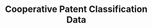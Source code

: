 ---
bigquery: https://console.cloud.google.com/bigquery?p=patents-public-data&d=cpc&page=dataset
citation: '“Cooperative Patent Classification” by the EPO and USPTO, for public use. '
contributors: EPO, USPTO
cost: None
description: Cooperative Patent Classification Data contains the scheme and definitions
  of the Cooperative Patent Classification system for classifying patent documents.
  The CPC is the result of a partnership between the EPO and the USPTO in their joint
  effort to develop a common, internationally compatible classification system for
  technical documents, in particular patent publications, which will be used by both
  offices in the patent granting process
documentation: https://www.cooperativepatentclassification.org/cpcSchemeAndDefinitions
last_edit: 04/06/2022, 09:59:57
location: https://www.cooperativepatentclassification.org/index
maintained_by: USPTO, EPO
schema_fields:
- symbol
- breakdownCode
- application_references
- status
- residualReferences
- applicationReferences
- children
- additional_only
- informativeReferences
- notAllocatable
- breakdown_code
- limiting_references
- dateRevised
- titlePart
- not_allocatable
- informative_references
- ipc_concordant
- titleFull
- limitingReferences
- definition
- date_revised
- glossary
- childGroups
- synonyms
- child_groups
- residual_references
- title_part
- title_full
- parents
- ipcConcordant
- level
- sizeCache
shortname: cooperative_patent_classification
tags:
- patents
- science
title: Cooperative Patent Classification Data
uuid: 984374a7-16e9-4b35-9445-458daceb01bf
---